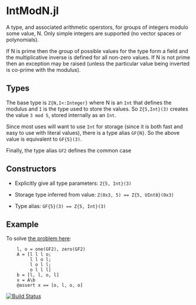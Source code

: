 # IntModN.jl

A type, and associated arithmetic operstors, for groups of integers modulo
some value, N.  Only simple integers are supported (no vector spaces or
polynomials).

If N is prime then the group of possible values for the type form a field and
the multiplicative inverse is defined for all non-zero values.  If N is not
prime then an exception may be raised (unless the particular value being
inverted is co-prime with the modulus).

## Types

The base type is `Z{N,I<:Integer}` where N is an `Int` that defines the
modulus and `I` is the type used to store the values.  So `Z{5,Int}(3)`
creates the value `3 mod 5`, stored internally as an `Int`.

Since most uses will want to use `Int` for storage (since it is both fast and
easy to use with literal values), there is a type alias `GF{N}`.  So the above
value is equivalent to `GF{5}(3)`.

Finally, the type alias `GF2` defines the common case 

## Constructors

* Explicitly give all type parameters: `Z{5, Int}(3)`

* Storage type inferred from value: `Z(0x3, 5) == Z{5, UInt8}(0x3)`

* Type alias: `GF{5}(3) == Z{5, Int}(3)`

## Example

To solve [the problem
here](http://math.stackexchange.com/questions/169921/how-to-solve-system-of-linear-equations-of-xor-operation):

```
    l, o = one(GF2), zero(GF2)
    A = [l l l o; 
         l l o l;
         l o l l;
         o l l l]
    b = [l, l, o, l]
    x = A\b
    @assert x == [o, l, o, o]
```

[![Build Status](https://travis-ci.org/andrewcooke/IntModN.jl.png)](https://travis-ci.org/andrewcooke/IntModN.jl)
